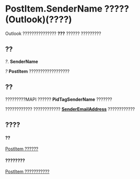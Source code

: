 
# PostItem.SenderName ????? (Outlook)(????)

Outlook ??????????????? **???** ?????? ?????????


## ??

 _?_. **SenderName**

 _?_ **PostItem** ??????????????????


## ??

?????????MAPI ?????? **PidTagSenderName** ???????

???????????? ???????????? **[SenderEmailAddress](a84bd603-7fce-25ae-668e-083e11e9937e.md)** ????????????


## ????


#### ??


[PostItem ??????](de44065d-4e93-315a-279f-7b92f09c0465.md)
#### ????????


[PostItem ???????????](http://msdn.microsoft.com/library/5b150db1-c96d-0721-ec36-d5b5ebc20fd8%28Office.15%29.aspx)
